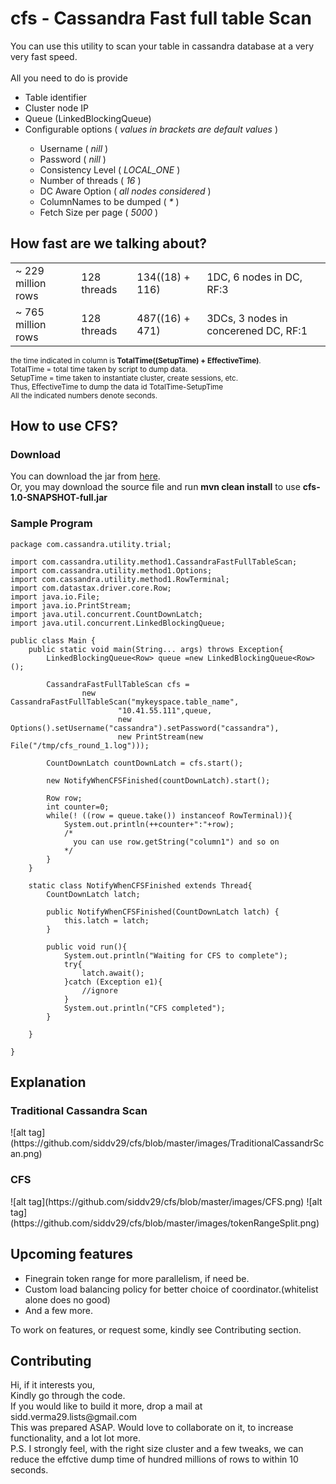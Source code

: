 # cfs - Cassandra Fast full table Scan
You can use this utility to scan your table in cassandra database at a very very fast speed.<br><br>
All you need to do is provide <br>
<ul>
<li>Table identifier</li>
<li>Cluster node IP</li>
<li>Queue (LinkedBlockingQueue)
<li>Configurable options ( <i>values in brackets are default values</i> ) </li>
    <ul>
    <li>Username ( <i>nill</i> )</li>
    <li>Password ( <i>nill</i> )</li>
    <li>Consistency Level ( <i>LOCAL_ONE</i> )</li>
    <li>Number of threads ( <i>16</i> )</li>
    <li>DC Aware Option ( <i>all nodes considered</i> )</li>
    <li>ColumnNames to be dumped ( <i>*</i> )</li>
    <li>Fetch Size per page ( <i>5000</i> )</li>
    </ul>
    
</ul>
<h2>How fast are we talking about?</h2>
<table>
<tr><td>~  229 million rows</td><td>128 threads</td><td>134((18) + 116)</td><td>1DC, 6 nodes in DC, RF:3</td></tr>
<tr><td>~  765 million rows</td><td>128 threads</td><td>487((16) + 471)</td><td>3DCs, 3 nodes in concerened DC, RF:1</td></tr>
</table>
<sub>
the time indicated in column is <b>TotalTime((SetupTime) + EffectiveTime)</b>.
<br>TotalTime = total time taken by script to dump data.
<br>SetupTime = time taken to instantiate cluster, create sessions, etc.
<br>Thus, EffectiveTime to dump the data id TotalTime-SetupTime
<br>All the indicated numbers denote seconds.
</sub>
<h2>How to use CFS?</h2>
<h3>Download</h3>
<p>You can download the jar from <a href="https://drive.google.com/file/d/0Bx4phBKd267eRTNQcE14MGdMWEU/view?usp=sharing">here</a>.<br>
Or, you may download the source file and run <b>mvn clean install</b> to use <b>cfs-1.0-SNAPSHOT-full.jar</b> </p>
<h3>Sample Program</h3>

```
package com.cassandra.utility.trial;

import com.cassandra.utility.method1.CassandraFastFullTableScan;
import com.cassandra.utility.method1.Options;
import com.cassandra.utility.method1.RowTerminal;
import com.datastax.driver.core.Row;
import java.io.File;
import java.io.PrintStream;
import java.util.concurrent.CountDownLatch;
import java.util.concurrent.LinkedBlockingQueue;

public class Main {
    public static void main(String... args) throws Exception{
        LinkedBlockingQueue<Row> queue =new LinkedBlockingQueue<Row>();
        
        CassandraFastFullTableScan cfs = 
                new CassandraFastFullTableScan("mykeyspace.table_name",
                        "10.41.55.111",queue,
                        new Options().setUsername("cassandra").setPassword("cassandra"),
                        new PrintStream(new File("/tmp/cfs_round_1.log")));
                        
        CountDownLatch countDownLatch = cfs.start();
        
        new NotifyWhenCFSFinished(countDownLatch).start();
        
        Row row;
        int counter=0;
        while(! ((row = queue.take()) instanceof RowTerminal)){
            System.out.println(++counter+":"+row);
            /*
              you can use row.getString("column1") and so on
            */
        }
    }

    static class NotifyWhenCFSFinished extends Thread{
        CountDownLatch latch;

        public NotifyWhenCFSFinished(CountDownLatch latch) {
            this.latch = latch;
        }

        public void run(){
            System.out.println("Waiting for CFS to complete");
            try{
                latch.await();
            }catch (Exception e1){
                //ignore
            }
            System.out.println("CFS completed");
        }

    }

}
```
<h2>Explanation</h2>
<h3>Traditional Cassandra Scan</h3>
![alt tag](https://github.com/siddv29/cfs/blob/master/images/TraditionalCassandrScan.png)
<h3>CFS</h3>
![alt tag](https://github.com/siddv29/cfs/blob/master/images/CFS.png)
![alt tag](https://github.com/siddv29/cfs/blob/master/images/tokenRangeSplit.png)
<h2>Upcoming features</h2>
<p><ul>
<li>Finegrain token range for more parallelism, if need be.</li>
<li>Custom load balancing policy for better choice of coordinator.(whitelist alone does no good)</li>
<li>And a few more.</li>
</ul>
To work on features, or request some, kindly see Contributing section.</p>
<h2>Contributing</h2>
<p>Hi, if it interests you, 
<br>Kindly go through the code.
<br>If you would like to build it more, drop a mail at sidd.verma29.lists@gmail.com
<br>This was prepared ASAP. Would love to collaborate on it, to increase functionality, and a lot lot more.
<br>P.S. I strongly feel, with the right size cluster and a few tweaks, we can reduce the effctive dump time of hundred millions of rows to within 10 seconds.</p>
